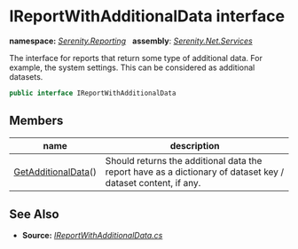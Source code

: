 # IReportWithAdditionalData interface
**namespace:** *[Serenity.Reporting](../README.md#serenity.reporting-namespace)*   **assembly**: *[Serenity.Net.Services](../README.md)*

The interface for reports that return some type of additional data. For example, the system settings. This can be considered as additional datasets.

```csharp
public interface IReportWithAdditionalData
```

## Members

| name | description |
| --- | --- |
| [GetAdditionalData](IReportWithAdditionalData/GetAdditionalData.md)() | Should returns the additional data the report have as a dictionary of dataset key / dataset content, if any. |

## See Also

* **Source:** *[IReportWithAdditionalData.cs](https://github.com/serenity-is/Serenity/blob/master/src/Serenity.Net.Services/Reporting/IReportWithAdditionalData.cs)*